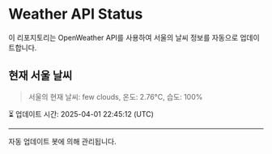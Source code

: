 
# Weather API Status

이 리포지토리는 OpenWeather API를 사용하여 서울의 날씨 정보를 자동으로 업데이트합니다.

## 현재 서울 날씨
> 서울의 현재 날씨: few clouds, 온도: 2.76°C, 습도: 100%

⏳ 업데이트 시간: 2025-04-01 22:45:12 (UTC)

---
자동 업데이트 봇에 의해 관리됩니다.
